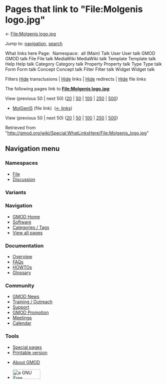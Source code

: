 <div id="mw-page-base" class="noprint">

</div>

<div id="mw-head-base" class="noprint">

</div>

<div id="content" class="mw-body" role="main">

<span id="top"></span>

<div id="mw-js-message" style="display:none;">

</div>



# <span dir="auto">Pages that link to "File:Molgenis logo.jpg"</span>

<div id="bodyContent">

<div id="contentSub">

← [File:Molgenis
logo.jpg](/wiki/File:Molgenis_logo.jpg "File:Molgenis logo.jpg")

</div>

<div id="jump-to-nav" class="mw-jump">

Jump to: [navigation](#mw-navigation), [search](#p-search)

</div>

<div id="mw-content-text">

What links here Page:  Namespace:  all (Main) Talk User User talk GMOD
GMOD talk File File talk MediaWiki MediaWiki talk Template Template talk
Help Help talk Category Category talk Property Property talk Type Type
talk Form Form talk Concept Concept talk Filter Filter talk Widget
Widget talk

Filters
[Hide](/mediawiki/index.php?title=Special:WhatLinksHere/File:Molgenis_logo.jpg&hidetrans=1 "Special:WhatLinksHere/File:Molgenis logo.jpg")
transclusions \|
[Hide](/mediawiki/index.php?title=Special:WhatLinksHere/File:Molgenis_logo.jpg&hidelinks=1 "Special:WhatLinksHere/File:Molgenis logo.jpg")
links \|
[Hide](/mediawiki/index.php?title=Special:WhatLinksHere/File:Molgenis_logo.jpg&hideredirs=1 "Special:WhatLinksHere/File:Molgenis logo.jpg")
redirects \|
[Hide](/mediawiki/index.php?title=Special:WhatLinksHere/File:Molgenis_logo.jpg&hideimages=1 "Special:WhatLinksHere/File:Molgenis logo.jpg")
file links

The following pages link to **[File:Molgenis
logo.jpg](/wiki/File:Molgenis_logo.jpg "File:Molgenis logo.jpg")**:

View (previous 50 \| next 50)
([20](/mediawiki/index.php?title=Special:WhatLinksHere/File:Molgenis_logo.jpg&limit=20 "Special:WhatLinksHere/File:Molgenis logo.jpg")
\|
[50](/mediawiki/index.php?title=Special:WhatLinksHere/File:Molgenis_logo.jpg&limit=50 "Special:WhatLinksHere/File:Molgenis logo.jpg")
\|
[100](/mediawiki/index.php?title=Special:WhatLinksHere/File:Molgenis_logo.jpg&limit=100 "Special:WhatLinksHere/File:Molgenis logo.jpg")
\|
[250](/mediawiki/index.php?title=Special:WhatLinksHere/File:Molgenis_logo.jpg&limit=250 "Special:WhatLinksHere/File:Molgenis logo.jpg")
\|
[500](/mediawiki/index.php?title=Special:WhatLinksHere/File:Molgenis_logo.jpg&limit=500 "Special:WhatLinksHere/File:Molgenis logo.jpg"))

- [MolGenIS](/wiki/MolGenIS "MolGenIS") (file link) ‎
  <span class="mw-whatlinkshere-tools">([←
  links](/mediawiki/index.php?title=Special:WhatLinksHere&target=MolGenIS "Special:WhatLinksHere"))</span>

View (previous 50 \| next 50)
([20](/mediawiki/index.php?title=Special:WhatLinksHere/File:Molgenis_logo.jpg&limit=20 "Special:WhatLinksHere/File:Molgenis logo.jpg")
\|
[50](/mediawiki/index.php?title=Special:WhatLinksHere/File:Molgenis_logo.jpg&limit=50 "Special:WhatLinksHere/File:Molgenis logo.jpg")
\|
[100](/mediawiki/index.php?title=Special:WhatLinksHere/File:Molgenis_logo.jpg&limit=100 "Special:WhatLinksHere/File:Molgenis logo.jpg")
\|
[250](/mediawiki/index.php?title=Special:WhatLinksHere/File:Molgenis_logo.jpg&limit=250 "Special:WhatLinksHere/File:Molgenis logo.jpg")
\|
[500](/mediawiki/index.php?title=Special:WhatLinksHere/File:Molgenis_logo.jpg&limit=500 "Special:WhatLinksHere/File:Molgenis logo.jpg"))

</div>

<div class="printfooter">

Retrieved from
"<http://gmod.org/wiki/Special:WhatLinksHere/File:Molgenis_logo.jpg>"

</div>

<div id="catlinks" class="catlinks catlinks-allhidden">

</div>

<div class="visualClear">

</div>

</div>

</div>

<div id="mw-navigation">

## Navigation menu

<div id="mw-head">



<div id="left-navigation">

<div id="p-namespaces" class="vectorTabs" role="navigation"
aria-labelledby="p-namespaces-label">

### Namespaces

- <span id="ca-nstab-image"><a href="/wiki/File:Molgenis_logo.jpg" accesskey="c"
  title="View the file page [c]">File</a></span>
- <span id="ca-talk"><a
  href="/mediawiki/index.php?title=File_talk:Molgenis_logo.jpg&amp;action=edit&amp;redlink=1"
  accesskey="t"
  title="Discussion about the content page [t]">Discussion</a></span>

</div>

<div id="p-variants" class="vectorMenu emptyPortlet" role="navigation"
aria-labelledby="p-variants-label">

### 

### Variants[](#)

<div class="menu">

</div>

</div>

</div>

<div id="right-navigation">





</div>



</div>

</div>

</div>

<div id="mw-panel">

<div id="p-logo" role="banner">

<a href="/wiki/Main_Page"
style="background-image: url(http://gmod.org/images/GMOD-cogs.png);"
title="Visit the main page"></a>

</div>

<div id="p-Navigation" class="portal" role="navigation"
aria-labelledby="p-Navigation-label">

### Navigation

<div class="body">

- <span id="n-GMOD-Home">[GMOD Home](/wiki/Main_Page)</span>
- <span id="n-Software">[Software](/wiki/GMOD_Components)</span>
- <span id="n-Categories-.2F-Tags">[Categories /
  Tags](/wiki/Categories)</span>
- <span id="n-View-all-pages">[View all
  pages](/wiki/Special:AllPages)</span>

</div>

</div>

<div id="p-Documentation" class="portal" role="navigation"
aria-labelledby="p-Documentation-label">

### Documentation

<div class="body">

- <span id="n-Overview">[Overview](/wiki/Overview)</span>
- <span id="n-FAQs">[FAQs](/wiki/Category:FAQ)</span>
- <span id="n-HOWTOs">[HOWTOs](/wiki/Category:HOWTO)</span>
- <span id="n-Glossary">[Glossary](/wiki/Glossary)</span>

</div>

</div>

<div id="p-Community" class="portal" role="navigation"
aria-labelledby="p-Community-label">

### Community

<div class="body">

- <span id="n-GMOD-News">[GMOD News](/wiki/GMOD_News)</span>
- <span id="n-Training-.2F-Outreach">[Training /
  Outreach](/wiki/Training_and_Outreach)</span>
- <span id="n-Support">[Support](/wiki/Support)</span>
- <span id="n-GMOD-Promotion">[GMOD
  Promotion](/wiki/GMOD_Promotion)</span>
- <span id="n-Meetings">[Meetings](/wiki/Meetings)</span>
- <span id="n-Calendar">[Calendar](/wiki/Calendar)</span>

</div>

</div>

<div id="p-tb" class="portal" role="navigation"
aria-labelledby="p-tb-label">

### Tools

<div class="body">

- <span id="t-specialpages"><a href="/wiki/Special:SpecialPages" accesskey="q"
  title="A list of all special pages [q]">Special pages</a></span>
- <span id="t-print"><a
  href="/mediawiki/index.php?title=Special:WhatLinksHere/File:Molgenis_logo.jpg&amp;printable=yes"
  rel="alternate" accesskey="p"
  title="Printable version of this page [p]">Printable version</a></span>

</div>

</div>

</div>

</div>

<div id="footer" role="contentinfo">

- <span id="footer-places-about">[About
  GMOD](/wiki/GMOD:About "GMOD:About")</span>

<!-- -->

- <span id="footer-copyrightico">[<img src="http://www.gnu.org/graphics/gfdl-logo-small.png" width="88"
  height="31" alt="a GNU Free Documentation License" />](http://www.gnu.org/licenses/fdl-1.3.html)</span>




</div>
